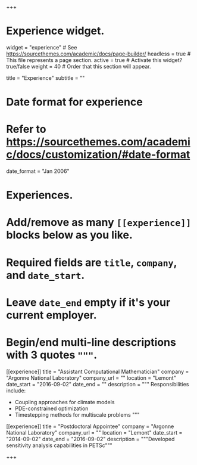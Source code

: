 +++
# Experience widget.
widget = "experience"  # See https://sourcethemes.com/academic/docs/page-builder/
headless = true  # This file represents a page section.
active = true  # Activate this widget? true/false
weight = 40  # Order that this section will appear.

title = "Experience"
subtitle = ""

# Date format for experience
#   Refer to https://sourcethemes.com/academic/docs/customization/#date-format
date_format = "Jan 2006"

# Experiences.
#   Add/remove as many `[[experience]]` blocks below as you like.
#   Required fields are `title`, `company`, and `date_start`.
#   Leave `date_end` empty if it's your current employer.
#   Begin/end multi-line descriptions with 3 quotes `"""`.
[[experience]]
  title = "Assistant Computational Mathematician"
  company = "Argonne National Laboratory"
  company_url = ""
  location = "Lemont"
  date_start = "2016-09-02"
  date_end = ""
  description = """
  Responsibilities include:
  
  * Coupling approaches for climate models
  * PDE-constrained optimization
  * Timestepping methods for multiscale problems
  """

[[experience]]
  title = "Postdoctoral Appointee"
  company = "Argonne National Laboratory"
  company_url = ""
  location = "Lemont"
  date_start = "2014-09-02"
  date_end = "2016-09-02"
  description = """Developed sensitivity analysis capabilities in PETSc"""

+++
